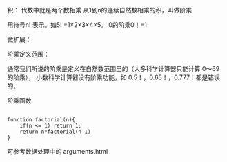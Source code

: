积： 代数中就是两个数相乘
从1到n的连续自然数相乘的积，叫做阶乘

用符号n! 表示。如5! =1×2×3×4×5。
0的阶乘0！=1

微扩展：

阶乘定义范围：

通常我们所说的阶乘是定义在自然数范围里的（大多科学计算器只能计算 0～69 的阶乘），
小数科学计算器没有阶乘功能，如 0.5！，0.65！，0.777！都是错误的。

阶乘函数
```

function factorial(n){
    if(n <= 1) return 1;
    return n*factorial(n-1)
}

```

可参考数据处理中的 arguments.html